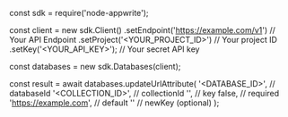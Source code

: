 const sdk = require('node-appwrite');

const client = new sdk.Client()
    .setEndpoint('https://example.com/v1') // Your API Endpoint
    .setProject('<YOUR_PROJECT_ID>') // Your project ID
    .setKey('<YOUR_API_KEY>'); // Your secret API key

const databases = new sdk.Databases(client);

const result = await databases.updateUrlAttribute(
    '<DATABASE_ID>', // databaseId
    '<COLLECTION_ID>', // collectionId
    '', // key
    false, // required
    'https://example.com', // default
    '' // newKey (optional)
);

